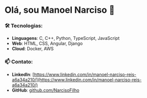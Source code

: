 # Olá, sou Manoel Narciso 👋


### 🛠️ Tecnologias:
- **Linguagens**: C, C++, Python, TypeScript, JavaScript
- **Web**: HTML, CSS, Angular, Django
- **Cloud**: Docker, AWS

### 📫 Contato:
- **LinkedIn**: [https://www.linkedin.com/in/manoel-narciso-reis-a6a34a210/](https://www.linkedin.com/in/manoel-narciso-reis-a6a34a210/)  
- **GitHub**: [github.com/NarcisoFilho](https://github.com/NarcisoFilho)
